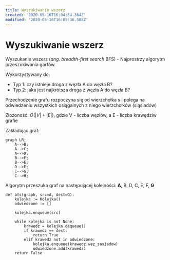 ```yaml
---
title: Wyszukiwanie wszerz
created: '2020-05-16T16:04:54.364Z'
modified: '2020-05-16T16:05:36.588Z'
---
```


# Wyszukiwanie wszerz


Wyszukanie wszerz (*ang. breadth-first search* BFS) - Najprostrzy algorytm przeszukiwania garfów.

Wykorzystywany do:
- Typ 1: czy istnieje droga z węzła A do węzła B?
- Typ 2: jaka jest najkrótsza droga z węzła A do węzła B?

Przechodzenie grafu rozpoczyna się od wierzchołka s i polega na odwiedzeniu wszystkich osiągalnych z niego wierzchołków (siąsiadów)

Złożoność: $O(|V| + |E|)$, gdzie V - liczba węzłów, a E - liczba krawędziw grafie

Zakładając graf:

```mermaid
graph LR;
    A-->B;
    A-->C;
    A-->D;
    B-->F;
    B-->E;
    D-->E;
    C-->G;
    C-->H;
```

Algorytm przeszuka graf na następującej kolejności: **A**, B, D, C, E, F, **G**

```pseudocode
def bfs(graph, src=A, dest=G):
    kolejka := Kolejka()
    odwiedzone := []

    kolejka.enqueue(src)

    while kolejka is not None:
        krawedz = kolejka.dequeue()
        if krawedz == dest:
            return True
        elif krawedz not in odwiedzone:
            kolejka.enqueue(krawedz.wez_sasiadow)
            odwiedzone.add(krawedz)
    return False
```
